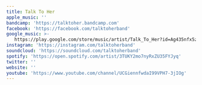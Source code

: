 ```yaml
---
title: Talk To Her
apple_music: ''
bandcamp: 'https://talktoher.bandcamp.com'
facebook: 'https://facebook.com/talktoherband'
google_music: >-
   https://play.google.com/store/music/artist/Talk_To_Her?id=Ag435nfx5zuhteocoku7cgzk2yu
instagram: 'https://instagram.com/talktoherband'
soundcloud: 'https://soundcloud.com/talktoherband'
spotify: 'https://open.spotify.com/artist/3TUKY2mo7nyRxZU35FYJyq'
twitter: ''
website: ''
youtube: 'https://www.youtube.com/channel/UCGiennfwdaI99VPH7-3jIOg'
---
```


